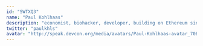 ```yaml
---
id: "SWTXQ3"
name: "Paul Kohlhaas"
description: "economist, biohacker, developer, building on Ethereum since 2016. on a mission to accelerate scientific progress and open medicine. previously at ConsenSys and identity solution uPort, founder of Eth dev studio Linumlabs.com & www.molecule.to"
twitter: "paulkhls"
avatar: "http://speak.devcon.org/media/avatars/Paul-Kohlhaas-avatar_70Etj0w.jpeg"
---
```

